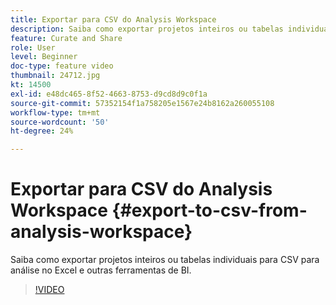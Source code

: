 ```yaml
---
title: Exportar para CSV do Analysis Workspace
description: Saiba como exportar projetos inteiros ou tabelas individuais para CSV para análise no Excel e outras ferramentas de BI.
feature: Curate and Share
role: User
level: Beginner
doc-type: feature video
thumbnail: 24712.jpg
kt: 14500
exl-id: e48dc465-8f52-4663-8753-d9cd8d9c0f1a
source-git-commit: 57352154f1a758205e1567e24b8162a260055108
workflow-type: tm+mt
source-wordcount: '50'
ht-degree: 24%

---
```


# Exportar para CSV do Analysis Workspace {#export-to-csv-from-analysis-workspace}

Saiba como exportar projetos inteiros ou tabelas individuais para CSV para análise no Excel e outras ferramentas de BI.

>[!VIDEO](https://video.tv.adobe.com/v/3429878/?quality=12&learn=on&captions=por_br)

